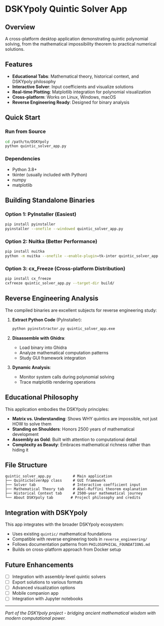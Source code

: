 # DSKYpoly Quintic Solver App

## Overview

A cross-platform desktop application demonstrating quintic polynomial solving, from the mathematical impossibility theorem to practical numerical solutions.

## Features

- **Educational Tabs**: Mathematical theory, historical context, and DSKYpoly philosophy
- **Interactive Solver**: Input coefficients and visualize solutions
- **Real-time Plotting**: Matplotlib integration for polynomial visualization
- **Cross-platform**: Works on Linux, Windows, macOS
- **Reverse Engineering Ready**: Designed for binary analysis

## Quick Start

### Run from Source
```bash
cd /path/to/DSKYpoly
python quintic_solver_app.py
```

### Dependencies
- Python 3.8+
- tkinter (usually included with Python)
- numpy
- matplotlib

## Building Standalone Binaries

### Option 1: PyInstaller (Easiest)
```bash
pip install pyinstaller
pyinstaller --onefile --windowed quintic_solver_app.py
```

### Option 2: Nuitka (Better Performance)
```bash
pip install nuitka
python -m nuitka --onefile --enable-plugin=tk-inter quintic_solver_app.py
```

### Option 3: cx_Freeze (Cross-platform Distribution)
```bash
pip install cx_freeze
cxfreeze quintic_solver_app.py --target-dir build/
```

## Reverse Engineering Analysis

The compiled binaries are excellent subjects for reverse engineering study:

1. **Extract Python Code** (PyInstaller):
   ```bash
   python pyinstxtractor.py quintic_solver_app.exe
   ```

2. **Disassemble with Ghidra**:
   - Load binary into Ghidra
   - Analyze mathematical computation patterns
   - Study GUI framework integration

3. **Dynamic Analysis**:
   - Monitor system calls during polynomial solving
   - Trace matplotlib rendering operations

## Educational Philosophy

This application embodies the DSKYpoly principles:

- **Matrix vs. Understanding**: Shows WHY quintics are impossible, not just HOW to solve them
- **Standing on Shoulders**: Honors 2500 years of mathematical development
- **Assembly as Gold**: Built with attention to computational detail
- **Complexity as Beauty**: Embraces mathematical richness rather than hiding it

## File Structure

```
quintic_solver_app.py          # Main application
├── QuinticSolverApp class     # GUI framework
├── Solver tab                 # Interactive coefficient input
├── Mathematical Theory tab    # Abel-Ruffini theorem explanation
├── Historical Context tab     # 2500-year mathematical journey
└── About DSKYpoly tab        # Project philosophy and credits
```

## Integration with DSKYpoly

This app integrates with the broader DSKYpoly ecosystem:

- Uses existing `quintic/` mathematical foundations
- Compatible with reverse engineering tools in `reverse_engineering/`
- Follows documentation patterns from `PHILOSOPHICAL_FOUNDATIONS.md`
- Builds on cross-platform approach from Docker setup

## Future Enhancements

- [ ] Integration with assembly-level quintic solvers
- [ ] Export solutions to various formats
- [ ] Advanced visualization options
- [ ] Mobile companion app
- [ ] Integration with Jupyter notebooks

---

*Part of the DSKYpoly project - bridging ancient mathematical wisdom with modern computational power.*
